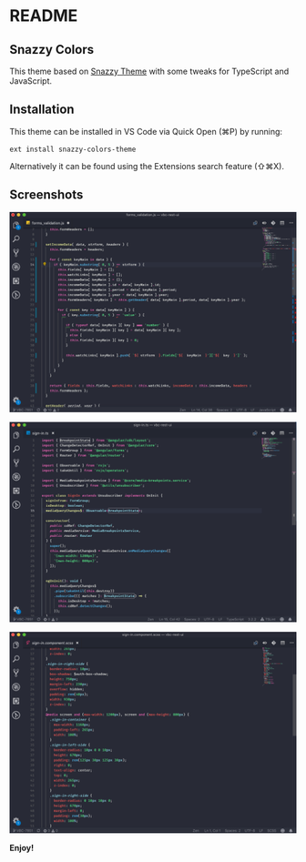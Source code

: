 # README
## Snazzy Colors
This theme based on [Snazzy Theme](https://github.com/aaronthomas/vscode-snazzy-operator) with some tweaks for TypeScript and JavaScript.

## Installation

This theme can be installed in VS Code via Quick Open (⌘P) by running:

```
ext install snazzy-colors-theme
```

Alternatively it can be found using the Extensions search feature (⇧⌘X).

## Screenshots

![Screenshot js](img/screen-1.png)

![Screenshot ts](img/screen-2.png)

![Screenshot scss](img/screen-3.png)

**Enjoy!**